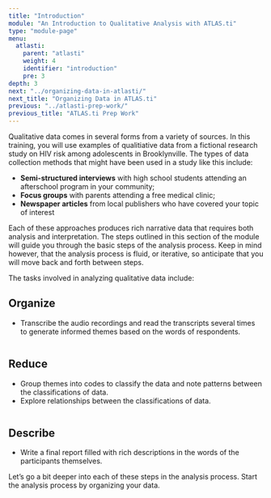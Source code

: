 ```yaml
---
title: "Introduction"
module: "An Introduction to Qualitative Analysis with ATLAS.ti"
type: "module-page"
menu:
  atlasti:
    parent: "atlasti"
    weight: 4
    identifier: "introduction"
    pre: 3
depth: 3
next: "../organizing-data-in-atlasti/"
next_title: "Organizing Data in ATLAS.ti"
previous: "../atlasti-prep-work/"
previous_title: "ATLAS.ti Prep Work"
---
```


Qualitative data comes in several forms from a variety of sources. In this training, you will use examples of qualitiative data from a fictional research study on HIV risk among adolescents in Brooklynville. The types of data collection methods that might have been used in a study like this include:

* __Semi-structured interviews__ with high school students attending an afterschool program in your community;
* __Focus groups__ with parents attending a free medical clinic; 
* __Newspaper articles__ from local publishers who have covered your topic of interest

Each of these approaches produces rich narrative data that requires both analysis and interpretation. The steps outlined in this section of the module will guide you through the basic steps of the analysis process. Keep in mind however, that the analysis process is fluid, or iterative, so anticipate that you will move back and forth between steps. 

The tasks involved in analyzing qualitative data include:

<div class="row part3-introduction">
    <div class="col-12 col-md-3" id="col-1">
        <h2>Organize</h2>
        <ul>
            <li>Transcribe the audio recordings and read the transcripts several times to generate informed themes based on the words of respondents.</li>
        </ul>
    </div>
    <div class="col-12 col-md-1 direction-arrow">
        <img src="/img/assets/arrow-green.png" alt="" class="img-fluid">
    </div>
    <div class="col-12 col-md-3" id="col-2">
        <h2>Reduce</h2>
        <ul>
            <li>Group themes into codes to classify the data and note patterns between the classifications of data.</li>
            <li>Explore relationships between the classifications of data.</li>
        </ul>
    </div>
    <div class="col-12 col-md-1 direction-arrow">
        <img src="/img/assets/arrow-orange.png" alt="" class="img-fluid">
    </div>
    <div class="col-12 col-md-3" id="col-3">
        <h2>Describe</h2>
        <ul>
            <li>Write a final report filled with rich descriptions in the words of the participants themselves.</li>
        </ul>
    </div>
</div>

Let’s go a bit deeper into each of these steps in the analysis process. Start the analysis process by organizing your data.